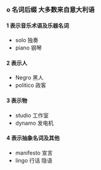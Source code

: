 ### o 名词后缀 大多数来自意大利语

#### 1 表示音乐术语及乐器名词
- solo 独奏
- piano 钢琴

#### 2 表示人
- Negro 黑人
- politico 政客

#### 3 表示物
- studio 工作室
- dynamo 发电机

#### 4 表示抽象名词及其他
- manifesto 宣言
- lingo 行话 隐语